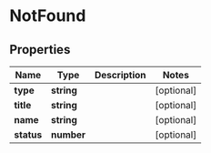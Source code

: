 
# NotFound

## Properties

Name | Type | Description | Notes
------------ | ------------- | ------------- | -------------
**type** | **string** |  |  [optional]
**title** | **string** |  |  [optional]
**name** | **string** |  |  [optional]
**status** | **number** |  |  [optional]


